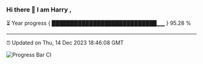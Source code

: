 ### Hi there 👋 I am Harry , 

⏳ Year progress { ████████████████████████████▁▁ } 95.28 %

---

⏰ Updated on Thu, 14 Dec 2023 18:46:08 GMT

![Progress Bar CI](https://github.com/duykhang68/duykhang68/workflows/Progress%20Bar%20CI/badge.svg)
